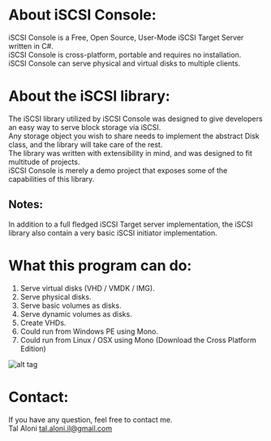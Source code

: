 About iSCSI Console:
====================
iSCSI Console is a Free, Open Source, User-Mode iSCSI Target Server written in C#.  
iSCSI Console is cross-platform, portable and requires no installation.  
iSCSI Console can serve physical and virtual disks to multiple clients.  

About the iSCSI library:
========================
The iSCSI library utilized by iSCSI Console was designed to give developers an easy way to serve block storage via iSCSI.  
Any storage object you wish to share needs to implement the abstract Disk class, and the library will take care of the rest.  
The library was written with extensibility in mind, and was designed to fit multitude of projects.  
iSCSI Console is merely a demo project that exposes some of the capabilities of this library.  

Notes:
------
In addition to a full fledged iSCSI Target server implementation, the iSCSI library also contain a very basic iSCSI initiator implementation.

What this program can do:
===================================
1. Serve virtual disks (VHD / VMDK / IMG).
2. Serve physical disks.
3. Serve basic volumes as disks.
4. Serve dynamic volumes as disks.
5. Create VHDs.
6. Could run from Windows PE using Mono.
7. Could run from Linux / OSX using Mono (Download the Cross Platform Edition) 

![alt tag](http://vm1.duckdns.org/Public/ISCSIConsole/ISCSIConsole_UI.png)

Contact:
========
If you have any question, feel free to contact me.  
Tal Aloni <tal.aloni.il@gmail.com>
